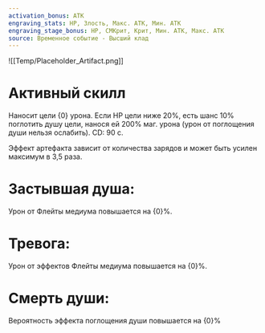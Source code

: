 ```yaml
---
activation_bonus: АТК
engraving_stats: HP, Злость, Макс. АТК, Мин. АТК
engraving_stage_bonus: HP, СМКрит, Крит, Мин. АТК, Макс. АТК
source: Временное событие - Высший клад
---
```

![[Temp/Placeholder_Artifact.png]]
# Активный скилл
Наносит цели {0} урона. Если HP цели ниже 20%, есть шанс 10% поглотить душу цели, нанося ей 200% маг. урона (урон от поглощения души нельзя ослабить). CD: 90 с.

Эффект артефакта зависит от количества зарядов и может быть усилен максимум в 3,5 раза.

# Застывшая душа: 
Урон от Флейты медиума повышается на {0}%.
# Тревога: 
Урон от эффектов Флейты медиума повышается на {0}%.
# Смерть души: 
Вероятность эффекта поглощения души повышается на {0}%
